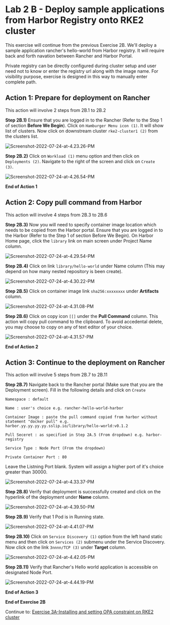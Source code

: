 # Lab 2 B - Deploy sample applications from Harbor Registry onto RKE2 cluster

This exercise will continue from the previous Exercise 2B. We'll deploy a sample application rancher's hello-world from Harbor registry. It will require back and forth navation between Rancher and Harbor Portal. 

Private registry can be directly configured during cluster setup and user need not to know or enter the registry url along with the image name. For visibility purpose, exercise is designed in this way to manually enter complete path.  



## Action 1: Prepare for deployment on Rancher 

This action will involve 2 steps from 2B.1 to 2B.2

**Step 2B.1)** Ensure that you are logged in to the Rancher (Refer to the Step 1 of section **Before We Begin**). Click on `Hamburger Menu icon (1)`. It will show list of clusters. Now click on downstream cluster `rke2-cluster1 (2)` from the clusters list.

![Screenshot-2022-07-24-at-4.23.26-PM](../images/Screenshot-2022-07-24-at-4.23.26-PM.png)

**Step 2B.2)** Click on `Workload (1)` menu option and then click on `Deployments (2)`. Navigate to the right of the screen and click on `Create (3)`. 

![Screenshot-2022-07-24-at-4.26.54-PM](../images/Screenshot-2022-07-24-at-4.26.54-PM.png)

**End of Action 1**



## Action 2: Copy pull command from Harbor 

This action will involve 4 steps from 2B.3 to 2B.6

**Step 2B.3)** Now you will need to specify container image location which needs to be copied from the Harbor portal. Ensure that you are logged in to the Harbor (Refer to the Step 1 of section Before We Begin). On Harbor Home page, click the `library` link on main screen under Project Name column. 

![Screenshot-2022-07-24-at-4.29.54-PM](../images/Screenshot-2022-07-24-at-4.29.54-PM.png)

**Step 2B.4)** Click on link `library/hello-world` under Name column (This may depend on how many nested repository is been create).

![Screenshot-2022-07-24-at-4.30.22-PM](../images/Screenshot-2022-07-24-at-4.30.22-PM.png)

**Step 2B.5)** Click on container image link `sha256:xxxxxxxx` under **Artifacts** column. 

![Screenshot-2022-07-24-at-4.31.08-PM](../images/Screenshot-2022-07-24-at-4.31.08-PM.png)

**Step 2B.6)** Click on copy icon `[[]` under the **Pull Command** column. This action will copy pull command to the clipboard. To avoid accedental delete, you may choose to copy on any of text editor of your choice. 

![Screenshot-2022-07-24-at-4.31.57-PM](../images/Screenshot-2022-07-24-at-4.31.57-PM.png)

**End of Action 2**



## Action 3: Continue to the deployment on Rancher 

This action will involve 5 steps from 2B.7 to 2B.11

**Step 2B.7)** Navigate back to the Rancher portal (Make sure that you are the Deployment screen). Fill in the following details and click on `Create` 

`Namespace : default`

`Name : user's choice e.g. rancher-hello-world-harbor`

`Container Image : paste the pull command copied from harbor without statement "docker pull" e.g. harbor.yy.yy.yy.yy.sslip.io/library/hello-world:v0.1.2`

`Pull Seceret : as specified in Step 2A.5 (From dropdown) e.g. harbor-registry `

`Service Type : Node Port (From the dropdown)`

`Private Container Port : 80`

Leave the Listning Port blank. System will assign a higher port of it's choice greater than 30000.  

![Screenshot-2022-07-24-at-4.33.37-PM](../images/Screenshot-2022-07-24-at-4.33.37-PM.png)

**Step 2B.8)** Verify that deployment is successfully created and click on the hyperlink of the deployment under **Name** column. 

![Screenshot-2022-07-24-at-4.39.50-PM](../images/Screenshot-2022-07-24-at-4.39.50-PM.png)

**Step 2B.9)** Verify that 1 Pod is in Running state. 

![Screenshot-2022-07-24-at-4.41.07-PM](../images/Screenshot-2022-07-24-at-4.41.07-PM.png)

**Step 2B.10)** Click on `Service Discovery (1)` option from the left hand static menu and then click on `Services (2)`  submenu under the Service Discovery. Now click on the link `3nnnn/TCP (3)` under **Target** column.

![Screenshot-2022-07-24-at-4.42.05-PM](../images/Screenshot-2022-07-24-at-4.42.05-PM.png)

**Step 2B.11)** Verify that Rancher's Hello world application is accessible on designated Node Port. 

![Screenshot-2022-07-24-at-4.44.19-PM](../images/Screenshot-2022-07-24-at-4.44.19-PM.png)

**End of Action 3**

**End of Exercise 2B**

Continue to: [Exercise 3A-Installing and setting OPA constraint on RKE2 cluster](https://github.com/dsohk/rancher-private-registry-workshop/blob/main/docs/Exercise-03A-InstallOPA.md)